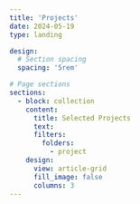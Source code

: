 ```yaml
---
title: 'Projects'
date: 2024-05-19
type: landing

design:
  # Section spacing
  spacing: '5rem'

# Page sections
sections:
  - block: collection
    content:
      title: Selected Projects
      text:
      filters:
        folders:
          - project
    design:
      view: article-grid
      fill_image: false
      columns: 3
---
```

